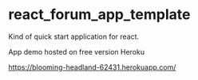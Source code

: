 # react_forum_app_template

Kind of quick start application for react.

App demo hosted on free version Heroku 

https://blooming-headland-62431.herokuapp.com/